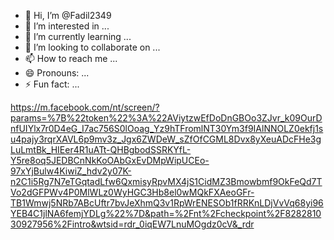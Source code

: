 - 👋 Hi, I’m @Fadil2349
- 👀 I’m interested in ...
- 🌱 I’m currently learning ...
- 💞️ I’m looking to collaborate on ...
- 📫 How to reach me ...
- 😄 Pronouns: ...
- ⚡ Fun fact: ...

<!---
Fadil2349/Fadil2349 is a ✨ special ✨ repository because its `README.md` (this file) appears on your GitHub profile.
You can click the Preview link to take a look at your changes.
--->
https://m.facebook.com/nt/screen/?params=%7B%22token%22%3A%22AViytzwEfDoDnGBOo3ZJvr_k09OurDnfUIYlx7r0D4eG_I7ac756S0lOoag_Yz9hTFromlNT30Ym3f9IAlNNOLZ0ekfj1su4pajy3rqrXAVL6p9mv3z_Jgx6ZWDeW_sZfOfCGML8Dvx8yXeuADcFHe3gLuLmtBk_HIEer4R1uATt-QHBgbodSSRKYfL-Y5re8oq5JEDBCnNkKoOAbGxEvDMpWipUCEo-97xYjBulw4KiwiZ_hdv2y07K-n2C1i5Rg7N7eTGqtadLfw6QxmisyRpvMX4jS1CidMZ3Bmowbmf9OkFeQd7TVo2dGFPWv4P0MlWLz0WyHGC3Hb8el0wMQkFXAeoGFr-TB1Wmwj5NRb7ABcUftr7bvJeXhmQ3v1RpWrENESOb1fRRKnLDjVvVq68yi96YEB4C1jlNA6femjYDLg%22%7D&path=%2Fnt%2Fcheckpoint%2F828281030927956%2Fintro&wtsid=rdr_0iqEW7LnuMOgdz0cV&_rdr
